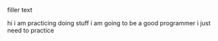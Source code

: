 filler text

hi i am practicing doing stuff
i am going to be a good programmer 
i just need to practice 

